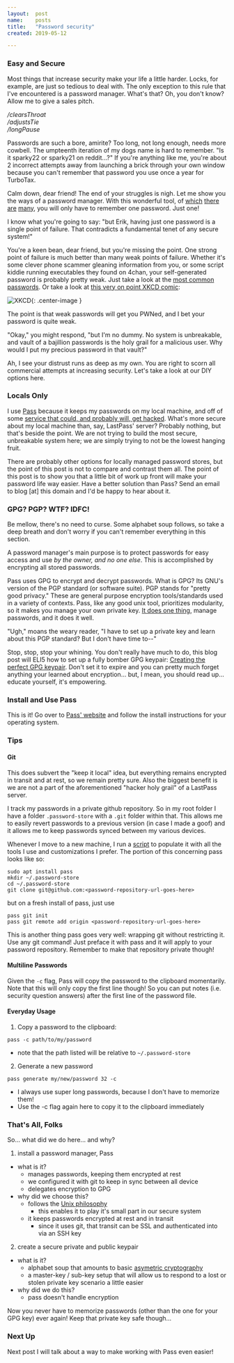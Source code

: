 ```yaml
---
layout:  post
name:    posts
title:   "Password security"
created: 2019-05-12

---
```


### Easy and Secure

Most things that increase security make your life a little harder. Locks, for
example, are just so tedious to deal with. The only exception to this rule that
I've encountered is a password manager. What's that? Oh, you don't know? Allow
me to give a sales pitch.

<i>/clearsThroat</i><br />
<i>/adjustsTie</i><br />
<i>/longPause</i><br />

Passwords are such a bore, amirite? Too long, not long enough, needs more
cowbell. The umpteenth iteration of my dogs name is hard to remember. "Is it
sparky22 or sparky21 on reddit...?" If you're anything like me, you're about
2 incorrect attempts away from launching a brick through your own window because
you can't remember that password you use once a year for TurboTax.

Calm down, dear friend! The end of your struggles is nigh. Let me show you the
ways of a password manager. With this wonderful tool, of
[which](https://www.lastpass.com/) [there](https://keepersecurity.com/)
[are](https://1password.com/) [many](https://www.stickypassword.com/), you will
only have to remember one password. Just one!

I know what you're going to say: "but Erik, having just one password is a single
point of failure. That contradicts a fundamental tenet of any secure system!"

You're a keen bean, dear friend, but you're missing the point. One strong point
of failure is much better than many weak points of failure. Whether it's some
clever phone scammer gleaning information from you, or some script kiddie
running executables they found on 4chan, your self-generated password is
probably pretty weak. Just take a look at the [most common
passwords](https://www.cnn.com/2019/04/22/uk/most-common-passwords-scli-gbr-intl/index.html).
Or take a look at [this very on point XKCD comic](https://xkcd.com/936/):

![XKCD](https://imgs.xkcd.com/comics/password_strength.png){: .center-image }

The point is that weak passwords will get you PWNed, and I bet your password is
quite weak.

"Okay," you might respond, "but I'm no dummy. No system is unbreakable, and
vault of a bajillion passwords is the holy grail for a malicious user. Why would
I put my precious password in that vault?"

Ah, I see your distrust runs as deep as my own. You are right to scorn all
commercial attempts at increasing security. Let's take a look at our DIY options
here.

### Locals Only

I use [Pass](https://www.passwordstore.org/) because it keeps my passwords on my
local machine, and off of some [service that could, and probably will, get
hacked](https://security.harvard.edu/faq/what-if-lastpass-gets-hacked). What's
more secure about my local machine than, say, LastPass' server? Probably
nothing, but that's beside the point. We are not trying to build the most
secure, unbreakable system here; we are simply trying to not be the lowest
hanging fruit.

There are probably other options for locally managed password stores, but the
point of this post is not to compare and contrast them all. The point of this
post is to show you that a little bit of work up front will make your password
life way easier. Have a better solution than Pass? Send an email to blog [at]
this domain and I'd be happy to hear about it.

### GPG? PGP? WTF? IDFC!

Be mellow, there's no need to curse. Some alphabet soup follows, so take a deep
breath and don't worry if you can't remember everything in this section.

A password manager's main purpose is to protect passwords for easy access and
use <i>by the owner, and no one else</i>. This is accomplished by encrypting all
stored passwords. 

Pass uses GPG to encrypt and decrypt passwords. What is GPG? Its GNU's
version of the PGP standard (or software suite). PGP stands for "pretty good
privacy." These are general purpose encryption tools/standards used in a variety
of contexts. Pass, like any good unix tool, prioritizes modularity, so it
makes you manage your own private key. [It does one
thing](https://en.wikipedia.org/wiki/Unix_philosophy#Do_One_Thing_and_Do_It_Well),
manage passwords, and it does it well.

"Ugh," moans the weary reader, "I have to set up a private key and learn about
this PGP standard? But I don't have time to--"

Stop, stop, stop your whining. You don't really have much to do, this blog post
will ELI5 how to set up a fully bomber GPG keypair: [Creating the perfect GPG
keypair](https://alexcabal.com/creating-the-perfect-gpg-keypair). Don't set it
to expire and you can pretty much forget anything your learned about
encryption... but, I mean, you should read up... educate yourself, it's
empowering.

### Install and Use Pass

This is it! Go over to [Pass' website](https://www.passwordstore.org/) and
follow the install instructions for your operating system.

### Tips
#### Git

This does subvert the "keep it local" idea, but everything remains encrypted in
transit and at rest, so we remain pretty sure. Also the biggest benefit is we
are not a part of the aforementioned "hacker holy grail" of a LastPass server.

I track my passwords in a private github repository. So in my root folder I have
a folder `.password-store` with a `.git` folder within that. This allows me to
easily revert passwords to a previous version (in case I made a goof) and it
allows me to keep passwords synced between my various devices.

Whenever I move to a new machine, I run a
[script](https://github.com/ethorne/dotfiles/blob/master/fresh-and-clean-machine.sh)
to populate it with all the tools I use and customizations I prefer. The portion
of this concerning pass looks like so:

```
sudo apt install pass
mkdir ~/.password-store
cd ~/.password-store
git clone git@github.com:<password-repository-url-goes-here>
```

but on a fresh install of pass, just use

```
pass git init
pass git remote add origin <password-repository-url-goes-here>
```

This is another thing pass goes very well: wrapping git without restricting it.
Use any git command! Just preface it with pass and it will apply to your
password repository. Remember to make that repository private though!

#### Multiline Passwords

Given the `-c` flag, Pass will copy the password to the clipboard momentarily.
Note that this will only copy the first line though! So you can put notes (i.e.
security question answers) after the first line of the password file.

#### Everyday Usage

1. Copy a password to the clipboard:
```
pass -c path/to/my/password
```
  - note that the path listed will be relative to `~/.password-store`

2. Generate a new password
```
pass generate my/new/password 32 -c
```
  - I always use super long passwords, because I don't have to memorize them!
  - Use the -c flag again here to copy it to the clipboard immediately

### That's All, Folks

So... what did we do here... and why?

1. install a password manager, Pass
- what is it?
  - manages passwords, keeping them encrypted at rest
  - we configured it with git to keep in sync between all device
  - delegates encryption to GPG
- why did we choose this?
  - follows the [Unix philosophy](https://en.wikipedia.org/wiki/Unix_philosophy)
    - this enables it to play it's small part in our secure system
  - it keeps passwords encrypted at rest and in transit
    - since it uses git, that transit can be SSL and authenticated into via an
      SSH key

2. create a secure private and public keypair
- what is it?
  - alphabet soup that amounts to basic [asymetric cryptography](https://en.wikipedia.org/wiki/Public-key_cryptography) 
  - a master-key / sub-key setup that will allow us to respond to a lost or
    stolen private key scenario a little easier
- why did we do this?
  - pass doesn't handle encryption

Now you never have to memorize passwords (other than the one for your GPG key)
ever again! Keep that private key safe though...

### Next Up

Next post I will talk about a way to make working with Pass even easier!
